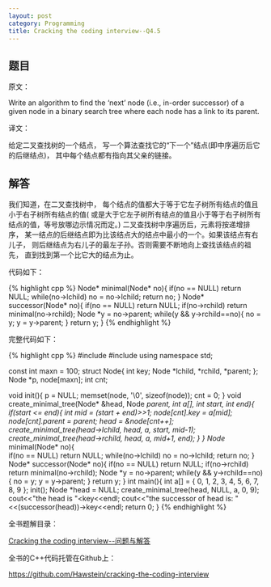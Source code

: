 ```yaml
---
layout: post
category: Programming
title: Cracking the coding interview--Q4.5
---
```


## 题目

原文：

Write an algorithm to find the ‘next’ node (i.e., in-order successor) 
of a given node in a binary search tree where each node has a link 
to its parent.

译文：

给定二叉查找树的一个结点，
写一个算法查找它的“下一个”结点(即中序遍历后它的后继结点)，
其中每个结点都有指向其父亲的链接。

## 解答

我们知道，在二叉查找树中，
每个结点的值都大于等于它左子树所有结点的值且小于右子树所有结点的值(
或是大于它左子树所有结点的值且小于等于右子树所有结点的值，等号放哪边示情况而定。)
二叉查找树中序遍历后，元素将按递增排序，
某一结点的后继结点即为比该结点大的结点中最小的一个。如果该结点有右儿子，
则后继结点为右儿子的最左子孙。否则需要不断地向上查找该结点的祖先，
直到找到第一个比它大的结点为止。

代码如下：

{% highlight cpp %}
Node* minimal(Node* no){
    if(no == NULL) return NULL;
    while(no->lchild)
        no = no->lchild;
    return no;
}
Node* successor(Node* no){
    if(no == NULL) return NULL;
    if(no->rchild) return minimal(no->rchild);
    Node *y = no->parent;
    while(y && y->rchild==no){
        no = y;
        y = y->parent;
    }
    return y;
}
{% endhighlight %}

完整代码如下：

{% highlight cpp %}
#include <iostream>
#include <cstring>
using namespace std;

const int maxn = 100;
struct Node{
    int key;
    Node *lchild, *rchild, *parent;
};
Node *p, node[maxn];
int cnt;

void init(){
    p = NULL;
    memset(node, '\0', sizeof(node));
    cnt = 0;
}
void create_minimal_tree(Node* &head, Node *parent, int a[], int start, int end){
    if(start <= end){
        int mid = (start + end)>>1;
        node[cnt].key = a[mid];
        node[cnt].parent = parent;
        head = &node[cnt++];
        create_minimal_tree(head->lchild, head, a, start, mid-1);
        create_minimal_tree(head->rchild, head, a, mid+1, end);
    }
}
Node* minimal(Node* no){    
    if(no == NULL) return NULL;
    while(no->lchild)
        no = no->lchild;
    return no;
}
Node* successor(Node* no){
    if(no == NULL) return NULL;
    if(no->rchild) return minimal(no->rchild);
    Node *y = no->parent;
    while(y && y->rchild==no){
        no = y;
        y = y->parent;
    }
    return y;
}
int main(){
    int a[] = {
        0, 1, 2, 3, 4, 5, 6, 7, 8, 9
    };
    init();
    Node *head = NULL;
    create_minimal_tree(head, NULL, a, 0, 9);
    cout<<"the head is "<<head->key<<endl;
    cout<<"the successor of head is: "<<(successor(head))->key<<endl;
    return 0;
}
{% endhighlight %}


全书题解目录：

[Cracking the coding interview--问题与解答](/posts/ctci-solutions-contents.html)

全书的C++代码托管在Github上：

<https://github.com/Hawstein/cracking-the-coding-interview>
